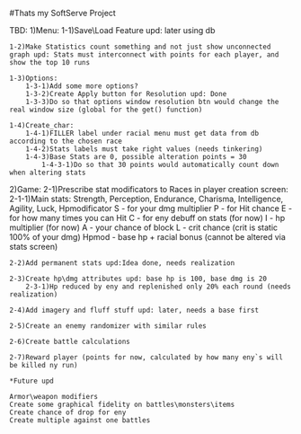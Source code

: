 #Thats my SoftServe Project

TBD:
1)Menu:
	1-1)Save\Load Feature upd: later using db

	1-2)Make Statistics count something and not just show unconnected graph upd: Stats must interconnect with points for each player, and show the top 10 runs

	1-3)Options:
		1-3-1)Add some more options?
		1-3-2)Create Apply button for Resolution upd: Done
		1-3-3)Do so that options window resolution btn would change the real window size (global for the get() function)

	1-4)Create_char:
		1-4-1)FILLER label under racial menu must get data from db according to the chosen race
		1-4-2)Stats labels must take right values (needs tinkering)
		1-4-3)Base Stats are 0, possible alteration points = 30
			1-4-3-1)Do so that 30 points would automatically count down when altering stats

2)Game:
	2-1)Prescribe stat modificators to Races in player creation screen:
		2-1-1)Main stats:
					Strength, Perception, Endurance, Charisma, Intelligence, Agility, Luck, Hpmodificator
					S - for your dmg multiplier
					P - for Hit chance
					E - for how many times you can Hit
					C - for eny debuff on stats (for now)
					I - hp multiplier (for now)
					A - your chance of block
					L - crit chance (crit is static 100% of your dmg)
					Hpmod - base hp + racial bonus (cannot be altered via stats screen)

	2-2)Add permanent stats upd:Idea done, needs realization

	2-3)Create hp\dmg attributes upd: base hp is 100, base dmg is 20
		2-3-1)Hp reduced by eny and replenished only 20% each round (needs realization)

	2-4)Add imagery and fluff stuff upd: later, needs a base first

	2-5)Create an enemy randomizer with similar rules

	2-6)Create battle calculations

	2-7)Reward player (points for now, calculated by how many eny`s will be killed ny run)

	*Future upd

	Armor\weapon modifiers
	Create some graphical fidelity on battles\monsters\items
	Create chance of drop for eny
	Create multiple against one battles
